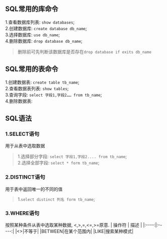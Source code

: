 ## SQL常用的库命令  
1.查看数据库列表: `show databases`;  
2.创建数据库: `create database db_name`;  
3.选择数据库: `use db_name`;  
4.删除数据库: `drop database db_name`; 
>删除前可先判断该数据库是否存在`drop database if exits db_name`  
## SQL常用的表命令
1.创建数据表: `create table tb_name`;  
2.查看数据表列表: `show tables`;  
3.查询字段: `select 字段1,字段2…… from tb_name`;  
4.删除数据表:  
## SQL语法
### 1.SELECT语句
用于从表中选取数据  
>1.选择部分字段: `select 字段1,字段2.... from tb_name`;  
>2.选择全部字段: `select * form tb_name`;  
### 2.DISTINCT语句  
用于表中返回唯一的不同的值  
>1.`select distinct 列名 form tb_name`;  
### 3.WHERE语句  
按照某种条件从表中选取某种数据, <,>,=,<=,>=原意.
| 操作符 | 描述 |
|:----:|:-----:|
|<>|不等于|
|BETWEEN|在某个范围内|
|LIKE|搜索某种模式|
